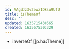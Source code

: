 ```yaml
---
id: VAgddz3v2ewz1DKsu9UfU
title: isThemeOf
desc: ''
updated: 1635715430565
created: 1635675303329
---
```


- inverseOf [[p.hasTheme]]
